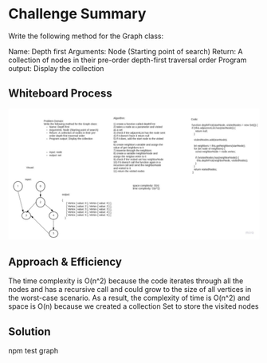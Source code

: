 # Challenge Summary
Write the following method for the Graph class:

Name: Depth first
Arguments: Node (Starting point of search)
Return: A collection of nodes in their pre-order depth-first traversal order
Program output: Display the collection

## Whiteboard Process
![whiteboard](../images/depth-first.jpg)

## Approach & Efficiency
The time complexity is O(n^2) because the code iterates through all the nodes and has a recursive call
and could grow to the size of all vertices in the worst-case scenario. As a result, the complexity of time is O(n^2) and space is O(n) because we created a collection Set to store the visited nodes

## Solution
npm test graph
